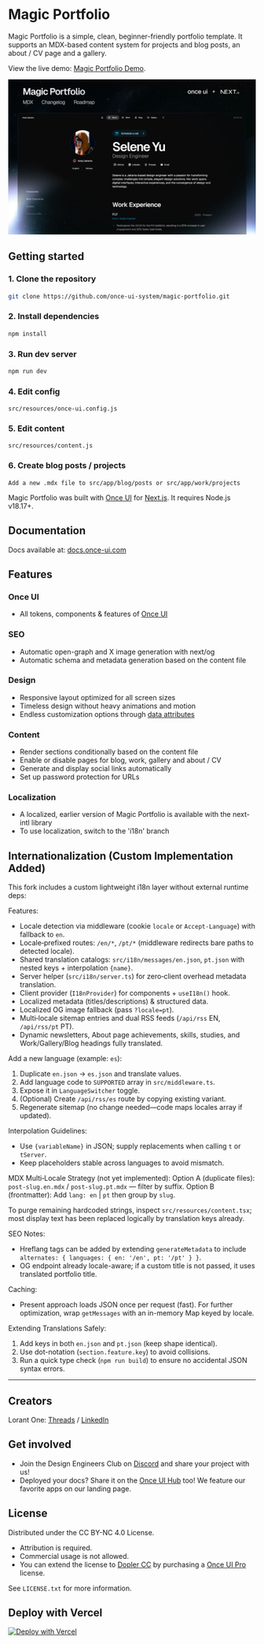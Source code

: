 # Magic Portfolio

Magic Portfolio is a simple, clean, beginner-friendly portfolio template. It supports an MDX-based content system for projects and blog posts, an about / CV page and a gallery.

View the live demo: [Magic Portfolio Demo](https://demo.magic-portfolio.com).

![Magic Portfolio](public/images/og/home.jpg)

## Getting started

### 1. Clone the repository

```bash
git clone https://github.com/once-ui-system/magic-portfolio.git
```

### 2. Install dependencies

```bash
npm install
```

### 3. Run dev server

```bash
npm run dev
```

### 4. Edit config

```text
src/resources/once-ui.config.js
```

### 5. Edit content

```text
src/resources/content.js
```

### 6. Create blog posts / projects

```text
Add a new .mdx file to src/app/blog/posts or src/app/work/projects
```

Magic Portfolio was built with [Once UI](https://once-ui.com) for [Next.js](https://nextjs.org). It requires Node.js v18.17+.

## Documentation

Docs available at: [docs.once-ui.com](https://docs.once-ui.com/docs/magic-portfolio/quick-start)

## Features

### Once UI

- All tokens, components & features of [Once UI](https://once-ui.com)

### SEO

- Automatic open-graph and X image generation with next/og
- Automatic schema and metadata generation based on the content file

### Design

- Responsive layout optimized for all screen sizes
- Timeless design without heavy animations and motion
- Endless customization options through [data attributes](https://once-ui.com/docs/theming)

### Content

- Render sections conditionally based on the content file
- Enable or disable pages for blog, work, gallery and about / CV
- Generate and display social links automatically
- Set up password protection for URLs

### Localization

- A localized, earlier version of Magic Portfolio is available with the next-intl library
- To use localization, switch to the 'i18n' branch

## Internationalization (Custom Implementation Added)

This fork includes a custom lightweight i18n layer without external runtime deps:

Features:

- Locale detection via middleware (cookie `locale` or `Accept-Language`) with fallback to `en`.
- Locale‑prefixed routes: `/en/*`, `/pt/*` (middleware redirects bare paths to detected locale).
- Shared translation catalogs: `src/i18n/messages/en.json`, `pt.json` with nested keys + interpolation `{name}`.
- Server helper (`src/i18n/server.ts`) for zero‑client overhead metadata translation.
- Client provider (`I18nProvider`) for components + `useI18n()` hook.
- Localized metadata (titles/descriptions) & structured data.
- Localized OG image fallback (pass `?locale=pt`).
- Multi‑locale sitemap entries and dual RSS feeds (`/api/rss` EN, `/api/rss/pt` PT).
- Dynamic newsletters, About page achievements, skills, studies, and Work/Gallery/Blog headings fully translated.

Add a new language (example: `es`):

1. Duplicate `en.json` -> `es.json` and translate values.
2. Add language code to `SUPPORTED` array in `src/middleware.ts`.
3. Expose it in `LanguageSwitcher` toggle.
4. (Optional) Create `/api/rss/es` route by copying existing variant.
5. Regenerate sitemap (no change needed—code maps locales array if updated).

Interpolation Guidelines:

- Use `{variableName}` in JSON; supply replacements when calling `t` or `tServer`.
- Keep placeholders stable across languages to avoid mismatch.

MDX Multi‑Locale Strategy (not yet implemented):
Option A (duplicate files):
`post-slug.en.mdx` / `post-slug.pt.mdx` — filter by suffix.
Option B (frontmatter):
Add `lang: en` | `pt` then group by `slug`.

To purge remaining hardcoded strings, inspect `src/resources/content.tsx`; most display text has been replaced logically by translation keys already.

SEO Notes:

- Hreflang tags can be added by extending `generateMetadata` to include `alternates: { languages: { en: '/en', pt: '/pt' } }`.
- OG endpoint already locale-aware; if a custom title is not passed, it uses translated portfolio title.

Caching:

- Present approach loads JSON once per request (fast). For further optimization, wrap `getMessages` with an in-memory Map keyed by locale.

Extending Translations Safely:

1. Add keys in both `en.json` and `pt.json` (keep shape identical).
2. Use dot-notation (`section.feature.key`) to avoid collisions.
3. Run a quick type check (`npm run build`) to ensure no accidental JSON syntax errors.

---

## Creators

Lorant One: [Threads](https://www.threads.net/@lorant.one) / [LinkedIn](https://www.linkedin.com/in/lorant-one/)

## Get involved

- Join the Design Engineers Club on [Discord](https://discord.com/invite/5EyAQ4eNdS) and share your project with us!
- Deployed your docs? Share it on the [Once UI Hub](https://once-ui.com/hub) too! We feature our favorite apps on our landing page.

## License

Distributed under the CC BY-NC 4.0 License.

- Attribution is required.
- Commercial usage is not allowed.
- You can extend the license to [Dopler CC](https://dopler.app/license) by purchasing a [Once UI Pro](https://once-ui.com/pricing) license.

See `LICENSE.txt` for more information.

## Deploy with Vercel

[![Deploy with Vercel](https://vercel.com/button)](https://vercel.com/new/clone?repository-url=https%3A%2F%2Fgithub.com%2Fonce-ui-system%2Fmagic-portfolio&project-name=portfolio&repository-name=portfolio&redirect-url=https%3A%2F%2Fgithub.com%2Fonce-ui-system%2Fmagic-portfolio&demo-title=Magic%20Portfolio&demo-description=Showcase%20your%20designers%20or%20developer%20portfolio&demo-url=https%3A%2F%2Fdemo.magic-portfolio.com&demo-image=%2F%2Fraw.githubusercontent.com%2Fonce-ui-system%2Fmagic-portfolio%2Fmain%2Fpublic%2Fimages%2Fog%2Fhome.jpg)
